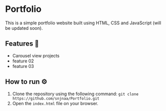 # Portfolio

This is a simple portfolio website built using HTML, CSS and JavaScript (will be updated soon).

## Features 🚀
  - Carousel view projects
  - feature 02
  - feature 03

## How to run ⚙️
  1. Clone the repository using the following command: `git clone https://github.com/snjnaa/Portfolio.git`
  2. Open the `index.html` file on your browser.
  
